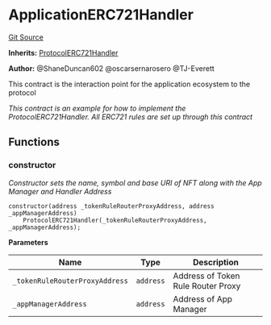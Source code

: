 # ApplicationERC721Handler
[Git Source](https://github.com/thrackle-io/Tron/blob/afc52571532b132ea1dea91ad1d1f1af07381e8a/src/example/ApplicationERC721Handler.sol)

**Inherits:**
[ProtocolERC721Handler](/src/token/ProtocolERC721Handler.sol/contract.ProtocolERC721Handler.md)

**Author:**
@ShaneDuncan602 @oscarsernarosero @TJ-Everett

This contract is the interaction point for the application ecosystem to the protocol

*This contract is an example for how to implement the ProtocolERC721Handler. All ERC721 rules are set up through this contract*


## Functions
### constructor

*Constructor sets the name, symbol and base URI of NFT along with the App Manager and Handler Address*


```solidity
constructor(address _tokenRuleRouterProxyAddress, address _appManagerAddress)
    ProtocolERC721Handler(_tokenRuleRouterProxyAddress, _appManagerAddress);
```
**Parameters**

|Name|Type|Description|
|----|----|-----------|
|`_tokenRuleRouterProxyAddress`|`address`|Address of Token Rule Router Proxy|
|`_appManagerAddress`|`address`|Address of App Manager|


